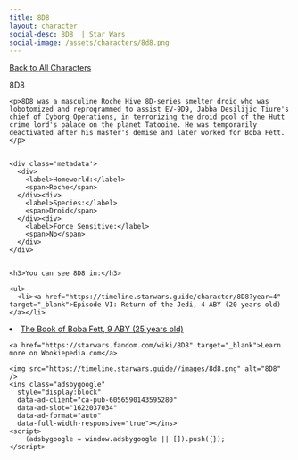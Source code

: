```yaml
---
title: 8D8
layout: character
social-desc: 8D8  | Star Wars
social-image: /assets/characters/8d8.png
---
```

<a href="/character" class="smaller">Back to All Characters</a>

<div class="character-profile container">
  <div class="col-10">
    <p>
    8D8             
    </p>

    <p>8D8 was a masculine Roche Hive 8D-series smelter droid who was lobotomized and reprogrammed to assist EV-9D9, Jabba Desilijic Tiure's chief of Cyborg Operations, in terrorizing the droid pool of the Hutt crime lord's palace on the planet Tatooine. He was temporarily deactivated after his master's demise and later worked for Boba Fett.</p>


    <div class='metadata'>
      <div>
        <label>Homeworld:</label>
        <span>Roche</span>
      </div><div>
        <label>Species:</label>
        <span>Droid</span>
      </div><div>
        <label>Force Sensitive:</label>
        <span>No</span>
      </div>
    </div>


    <h3>You can see 8D8 in:</h3>

    <ul>
      <li><a href="https://timeline.starwars.guide/character/8D8?year=4" target="_blank">Episode VI: Return of the Jedi, 4 ABY (20 years old)</a></li>
  <li><a href="https://timeline.starwars.guide/character/8D8?year=9" target="_blank">The Book of Boba Fett, 9 ABY (25 years old)</a></li>
    </ul>

    <a href="https://starwars.fandom.com/wiki/8D8" target="_blank">Learn more on Wookiepedia.com</a>
  </div>
  <div class="character_image col-2">
    
    <img src="https://timeline.starwars.guide//images/8d8.png" alt="8D8" />
    <ins class="adsbygoogle"
      style="display:block"
      data-ad-client="ca-pub-6056590143595280"
      data-ad-slot="1622037034"
      data-ad-format="auto"
      data-full-width-responsive="true"></ins>
    <script>
        (adsbygoogle = window.adsbygoogle || []).push({});
    </script>
  </div>
</div>
